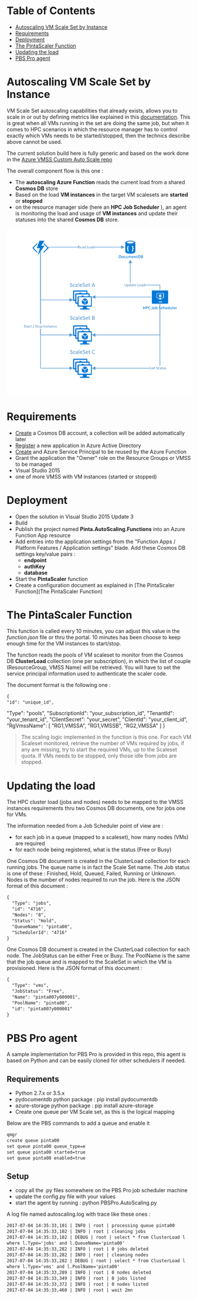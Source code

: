 Table of Contents
=================
* [Autoscaling VM Scale Set by Instance](#autoscaling-vm-scale-set-by-instance)
* [Requirements](#requirements)
* [Deployment](#deployment)
* [The PintaScaler Function](#the-pintascaler-function)
* [Updating the load](#updating-the-load)
* [PBS Pro agent](#pbs-pro-agent)


# Autoscaling VM Scale Set by Instance
VM Scale Set autoscaling capabilities that already exists, allows you to scale in or out by defining metrics like explained in this [documentation](https://docs.microsoft.com/en-us/azure/virtual-machine-scale-sets/virtual-machine-scale-sets-autoscale-overview). This is great when all VMs running in the set are doing the same job, but when it comes to HPC scenarios in which the resource manager has to control exactly which VMs needs to be started/stopped, then the technics describe above cannot be used.

The current solution build here is fully generic and based on the work done in the [Azure VMSS Custom Auto Scale repo](https://github.com/zivshtaeinberg/AzureVmssCustomAutoScale)

The overall component flow is this one :
* The __autoscaling Azure Function__ reads the current load from a shared __Cosmos DB__ store
* Based on the load __VM instances__ in the target VM scalesets are __started__ or __stopped__
* on the resource manager side (here an __HPC Job Scheduler__ ), an agent is monitoring the load and usage of __VM instances__ and update their statuses into the shared __Cosmos DB__ store.

![architecture](archi.PNG)

# Requirements
* [Create](https://docs.microsoft.com/en-us/azure/cosmos-db/create-documentdb-dotnet#create-a-database-account) a Cosmos DB account, a collection will be added automatically later
* [Register](https://docs.microsoft.com/en-us/azure/active-directory/active-directory-app-registration) a new application in Azure Active Directory
* [Create](https://docs.microsoft.com/en-us/cli/azure/create-an-azure-service-principal-azure-cli) and Azure Service Principal to be reused by the Azure Function
* Grant the application the "Owner" role on the Resource Groups or VMSS to be managed
* Visual Studio 2015
* one of more VMSS with VM instances (started or stopped)

# Deployment
* Open the solution in Visual Studio 2015 Update 3
* Build
* Publish the project named __Pinta.AutoScaling.Functions__ into an Azure Function App resource
* Add entries into the application settings from the "Function Apps / Platform Features / Application settings" blade. Add these Cosmos DB settings key/value pairs :
  * __endpoint__
  * __authKey__
  * __database__
* Start the **PintaScaler** function
* Create a configuration document as explained in [The PintaScaler Function](The PintaScaler Function)


# The PintaScaler Function
This function is called every 10 minutes, you can adjust this value in the _function.json_ file or thru the portal. 10 minutes has been choose to keep enough time for the VM instances to start/stop.

The function reads the pools of VM scaleset to monitor from the Cosmos DB __ClusterLoad__ collection (one per subscription), in which the list of couple (ResourceGroup, VMSS Name) will be retrieved. You will have to set the service principal information used to authenticate the scaler code.

The document format is the following one :

    {
    "id": "unique_id",
   "Type": "pools",
    "SubscriptionId": "your_subscription_id",
    "TenantId": "your_tenant_id",
    "ClientSecret": "your_secret",    "ClientId": "your_client_id",
    "RgVmssName": [
      "RG1,VMSSA",
      "RG1,VMSSB",
      "RG2,VMSSA"
       ]
    }

> The scaling logic implemented in the function is this one. For each VM Scaleset monitored, retrieve the number of VMs required by jobs, if any are missing, try to start the required VMs, up to the Scaleset quota. If VMs needs to be stopped, only those idle from jobs are stopped.


# Updating the load
The HPC cluster load (jobs and nodes) needs to be mapped to the VMSS instances requirements thru two Cosmos DB documents, one for jobs one for VMs.

The information needed from a Job Scheduler point of view are :
  * for each job in a queue (mapped to a scaleset), how many nodes (VMs) are required
  * for each node being registered, what is the status (Free or Busy)

One Cosmos DB document is created in the ClusterLoad collection for each running jobs. The queue name is in fact the Scale Set name. The Job status is one of these : Finished, Hold, Queued, Failed, Running or Unknown. Nodes is the number of nodes required to run the job. Here is the JSON format of this document :

    {
      "Type": "jobs",
      "id": "4716",
      "Nodes": "8",
      "Status": "Hold",
      "QueueName": "pinta00",
      "SchedulerId": "4716"
    }

One Cosmos DB document is created in the ClusterLoad collection for each node. The JobStatus can be either Free or Busy. The PoolName is the same that the job queue and is mapped to the ScaleSet in which the VM is provisioned. Here is the JSON format of this document :

    {
      "Type": "vms",
      "JobStatus": "Free",
      "Name": "pinta007y000001",
      "PoolName": "pinta00",
      "id": "pinta007y000001"
    }

# PBS Pro agent
A sample implementation for PBS Pro is provided in this repo, this agent is based on Python and can be easily cloned for other schedulers if needed.

## Requirements
* Python 2.7.x or 3.5.x
* pydocumentdb python package : pip install pydocumentdb
* azure-storage python package : pip install azure-storage
* Create one queue per VM Scale set, as this is the logical mapping

Below are the PBS commands to add a queue and enable it

    qmgr
    create queue pinta00
    set queue pinta00 queue_type=e
    set queue pinta00 started=true
    set queue pinta00 enabled=true

## Setup
* copy all the .py files somewhere on the PBS Pro job scheduler machine
* update the config.py file with your values
* start the agent by running : python PBSPro.AutoScaling.py

A log file named autoscaling.log with trace like these ones :

    2017-07-04 14:35:33,101 | INFO | root | processing queue pinta00
    2017-07-04 14:35:33,102 | INFO | root | cleaning jobs
    2017-07-04 14:35:33,102 | DEBUG | root | select * from ClusterLoad l where l.Type='jobs' and l.QueueName='pinta00'
    2017-07-04 14:35:33,282 | INFO | root | 0 jobs deleted
    2017-07-04 14:35:33,282 | INFO | root | cleaning nodes
    2017-07-04 14:35:33,282 | DEBUG | root | select * from ClusterLoad l where l.Type='vms' and l.PoolName='pinta00'
    2017-07-04 14:35:33,289 | INFO | root | 0 nodes deleted
    2017-07-04 14:35:33,349 | INFO | root | 0 jobs listed
    2017-07-04 14:35:33,372 | INFO | root | 0 nodes listed
    2017-07-04 14:35:33,460 | INFO | root | wait 2mn
